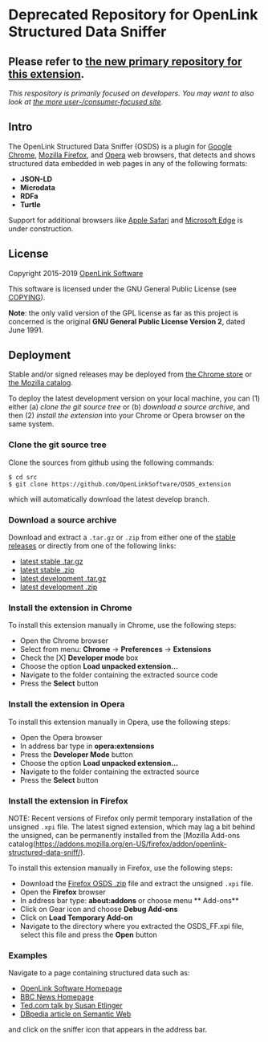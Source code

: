 # Deprecated Repository for OpenLink Structured Data Sniffer

## Please refer to [the new primary repository for this extension](https://github.com/OpenLinkSoftware/OSDS_extension).

*This respository is primarily focused on developers.  You may want to also look 
at [the more user-/consumer-focused site](http://osds.openlinksw.com/).*

## Intro

The OpenLink Structured Data Sniffer (OSDS) is a plugin for 
[Google Chrome](http://www.google.com/chrome/browser/),
[Mozilla Firefox](http://www.mozilla.org/firefox/), and 
[Opera](http://www.opera.com/)
web browsers, that detects and shows structured data embedded in web pages 
in any of the following formats:

- **JSON-LD**
- **Microdata**
- **RDFa**
- **Turtle**

Support for additional browsers like
[Apple Safari](http://www.apple.com/safari/) and
[Microsoft Edge](https://www.microsoft.com/microsoft-edge)
is under construction.

## License
Copyright 2015-2019 [OpenLink Software](mailto:opensource@openlinksw.com)

This software is licensed under the GNU General Public License (see
[COPYING](https://github.com/OpenLinkSoftware/OSDS_extension/blob/develop/COPYING)).

**Note**: the only valid version of the GPL license as far as this project is concerned is the
original **GNU General Public License Version 2**, dated June 1991.


## Deployment

Stable and/or signed releases may be deployed from 
[the Chrome store](https://chrome.google.com/webstore/detail/openlink-structured-data/egdaiaihbdoiibopledjahjaihbmjhdj) 
or [the Mozilla catalog](https://addons.mozilla.org/en-US/firefox/addon/openlink-structured-data-sniff/).

To deploy the latest development version on your local machine, you can (1) either (a) *clone 
the git source tree* or (b) *download a source archive*, and then (2) *install the extension* 
into your Chrome or Opera browser on the same system.

### Clone the git source tree
Clone the sources from github using the following commands:
```shell
$ cd src
$ git clone https://github.com/OpenLinkSoftware/OSDS_extension

```
which will automatically download the latest develop branch.

### Download a source archive

Download and extract a `.tar.gz` or `.zip` from either one of the
[stable releases](https://github.com/OpenLinkSoftware/OSDS_extension/releases/latest)
or directly from one of the following links:

- [latest stable .tar.gz](https://github.com/OpenLinkSoftware/OSDS_extension/archive/master.tar.gz)
- [latest stable .zip](https://github.com/OpenLinkSoftware/OSDS_extension/archive/master.zip)
- [latest development .tar.gz](https://github.com/OpenLinkSoftware/OSDS_extension/archive/develop.tar.gz)
- [latest development .zip](https://github.com/OpenLinkSoftware/OSDS_extension/archive/develop.zip)


### Install the extension in Chrome

To install this extension manually in Chrome, use the following steps:

- Open the Chrome browser
- Select from menu: **Chrome** -> **Preferences** -> **Extensions**
- Check the [X] **Developer mode** box
- Choose the option **Load unpacked extension...**
- Navigate to the folder containing the extracted source code
- Press the **Select** button


### Install the extension in Opera

To install this extension manually in Opera, use the following steps:

- Open the Opera browser
- In address bar type in **opera:extensions**
- Press the **Developer Mode** button
- Choose the option **Load unpacked extension...**
- Navigate to the folder containing the extracted source
- Press the **Select** button

### Install the extension in Firefox

NOTE: Recent versions of Firefox only permit temporary installation of the unsigned `.xpi` file.  The latest 
signed extension, which may lag a bit behind the unsigned, can be permanently installed from the 
[Mozilla Add-ons catalog(https://addons.mozilla.org/en-US/firefox/addon/openlink-structured-data-sniff/).

To install this extension manually in Firefox, use the following steps:

- Download the [Firefox OSDS .zip](https://github.com/OpenLinkSoftware/OSDS_extension/releases/download/v2.16.1/OSDS_FF.zip)
file and extract the unsigned `.xpi` file.
- Open the **Firefox** browser
- In address bar type: **about:addons** or choose menu ** Add-ons**
- Click on Gear icon and choose **Debug Add-ons**
- Click on **Load Temporary Add-on**
- Navigate to the directory where you extracted the OSDS_FF.xpi file, select this file and press the
**Open** button


### Examples
Navigate to a page containing structured data such as:

  - [OpenLink Software Homepage](http://www.openlinksw.com/)
  - [BBC News Homepage](http://www.bbc.com/news)
  - [Ted.com talk by Susan Etlinger](https://www.ted.com/talks/susan_etlinger_what_do_we_do_with_all_this_big_data)
  - [DBpedia article on Semantic Web](http://dbpedia.org/page/Semantic_Web)

and click on the sniffer icon that appears in the address bar.
